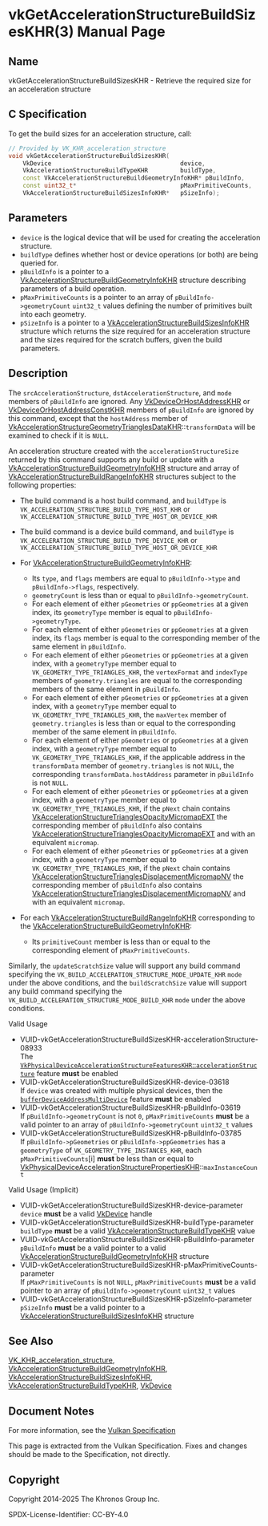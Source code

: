 # vkGetAccelerationStructureBuildSizesKHR(3) Manual Page

## Name

vkGetAccelerationStructureBuildSizesKHR - Retrieve the required size for an acceleration structure



## [](#_c_specification)C Specification

To get the build sizes for an acceleration structure, call:

```c++
// Provided by VK_KHR_acceleration_structure
void vkGetAccelerationStructureBuildSizesKHR(
    VkDevice                                    device,
    VkAccelerationStructureBuildTypeKHR         buildType,
    const VkAccelerationStructureBuildGeometryInfoKHR* pBuildInfo,
    const uint32_t*                             pMaxPrimitiveCounts,
    VkAccelerationStructureBuildSizesInfoKHR*   pSizeInfo);
```

## [](#_parameters)Parameters

- `device` is the logical device that will be used for creating the acceleration structure.
- `buildType` defines whether host or device operations (or both) are being queried for.
- `pBuildInfo` is a pointer to a [VkAccelerationStructureBuildGeometryInfoKHR](https://registry.khronos.org/vulkan/specs/latest/man/html/VkAccelerationStructureBuildGeometryInfoKHR.html) structure describing parameters of a build operation.
- `pMaxPrimitiveCounts` is a pointer to an array of `pBuildInfo->geometryCount` `uint32_t` values defining the number of primitives built into each geometry.
- `pSizeInfo` is a pointer to a [VkAccelerationStructureBuildSizesInfoKHR](https://registry.khronos.org/vulkan/specs/latest/man/html/VkAccelerationStructureBuildSizesInfoKHR.html) structure which returns the size required for an acceleration structure and the sizes required for the scratch buffers, given the build parameters.

## [](#_description)Description

The `srcAccelerationStructure`, `dstAccelerationStructure`, and `mode` members of `pBuildInfo` are ignored. Any [VkDeviceOrHostAddressKHR](https://registry.khronos.org/vulkan/specs/latest/man/html/VkDeviceOrHostAddressKHR.html) or [VkDeviceOrHostAddressConstKHR](https://registry.khronos.org/vulkan/specs/latest/man/html/VkDeviceOrHostAddressConstKHR.html) members of `pBuildInfo` are ignored by this command, except that the `hostAddress` member of [VkAccelerationStructureGeometryTrianglesDataKHR](https://registry.khronos.org/vulkan/specs/latest/man/html/VkAccelerationStructureGeometryTrianglesDataKHR.html)::`transformData` will be examined to check if it is `NULL`.

An acceleration structure created with the `accelerationStructureSize` returned by this command supports any build or update with a [VkAccelerationStructureBuildGeometryInfoKHR](https://registry.khronos.org/vulkan/specs/latest/man/html/VkAccelerationStructureBuildGeometryInfoKHR.html) structure and array of [VkAccelerationStructureBuildRangeInfoKHR](https://registry.khronos.org/vulkan/specs/latest/man/html/VkAccelerationStructureBuildRangeInfoKHR.html) structures subject to the following properties:

- The build command is a host build command, and `buildType` is `VK_ACCELERATION_STRUCTURE_BUILD_TYPE_HOST_KHR` or `VK_ACCELERATION_STRUCTURE_BUILD_TYPE_HOST_OR_DEVICE_KHR`
- The build command is a device build command, and `buildType` is `VK_ACCELERATION_STRUCTURE_BUILD_TYPE_DEVICE_KHR` or `VK_ACCELERATION_STRUCTURE_BUILD_TYPE_HOST_OR_DEVICE_KHR`
- For [VkAccelerationStructureBuildGeometryInfoKHR](https://registry.khronos.org/vulkan/specs/latest/man/html/VkAccelerationStructureBuildGeometryInfoKHR.html):
  
  - Its `type`, and `flags` members are equal to `pBuildInfo->type` and `pBuildInfo->flags`, respectively.
  - `geometryCount` is less than or equal to `pBuildInfo->geometryCount`.
  - For each element of either `pGeometries` or `ppGeometries` at a given index, its `geometryType` member is equal to `pBuildInfo->geometryType`.
  - For each element of either `pGeometries` or `ppGeometries` at a given index, its `flags` member is equal to the corresponding member of the same element in `pBuildInfo`.
  - For each element of either `pGeometries` or `ppGeometries` at a given index, with a `geometryType` member equal to `VK_GEOMETRY_TYPE_TRIANGLES_KHR`, the `vertexFormat` and `indexType` members of `geometry.triangles` are equal to the corresponding members of the same element in `pBuildInfo`.
  - For each element of either `pGeometries` or `ppGeometries` at a given index, with a `geometryType` member equal to `VK_GEOMETRY_TYPE_TRIANGLES_KHR`, the `maxVertex` member of `geometry.triangles` is less than or equal to the corresponding member of the same element in `pBuildInfo`.
  - For each element of either `pGeometries` or `ppGeometries` at a given index, with a `geometryType` member equal to `VK_GEOMETRY_TYPE_TRIANGLES_KHR`, if the applicable address in the `transformData` member of `geometry.triangles` is not `NULL`, the corresponding `transformData.hostAddress` parameter in `pBuildInfo` is not `NULL`.
  - For each element of either `pGeometries` or `ppGeometries` at a given index, with a `geometryType` member equal to `VK_GEOMETRY_TYPE_TRIANGLES_KHR`, if the `pNext` chain contains [VkAccelerationStructureTrianglesOpacityMicromapEXT](https://registry.khronos.org/vulkan/specs/latest/man/html/VkAccelerationStructureTrianglesOpacityMicromapEXT.html) the corresponding member of `pBuildInfo` also contains [VkAccelerationStructureTrianglesOpacityMicromapEXT](https://registry.khronos.org/vulkan/specs/latest/man/html/VkAccelerationStructureTrianglesOpacityMicromapEXT.html) and with an equivalent `micromap`.
  - For each element of either `pGeometries` or `ppGeometries` at a given index, with a `geometryType` member equal to `VK_GEOMETRY_TYPE_TRIANGLES_KHR`, if the `pNext` chain contains [VkAccelerationStructureTrianglesDisplacementMicromapNV](https://registry.khronos.org/vulkan/specs/latest/man/html/VkAccelerationStructureTrianglesDisplacementMicromapNV.html) the corresponding member of `pBuildInfo` also contains [VkAccelerationStructureTrianglesDisplacementMicromapNV](https://registry.khronos.org/vulkan/specs/latest/man/html/VkAccelerationStructureTrianglesDisplacementMicromapNV.html) and with an equivalent `micromap`.
- For each [VkAccelerationStructureBuildRangeInfoKHR](https://registry.khronos.org/vulkan/specs/latest/man/html/VkAccelerationStructureBuildRangeInfoKHR.html) corresponding to the [VkAccelerationStructureBuildGeometryInfoKHR](https://registry.khronos.org/vulkan/specs/latest/man/html/VkAccelerationStructureBuildGeometryInfoKHR.html):
  
  - Its `primitiveCount` member is less than or equal to the corresponding element of `pMaxPrimitiveCounts`.

Similarly, the `updateScratchSize` value will support any build command specifying the `VK_BUILD_ACCELERATION_STRUCTURE_MODE_UPDATE_KHR` `mode` under the above conditions, and the `buildScratchSize` value will support any build command specifying the `VK_BUILD_ACCELERATION_STRUCTURE_MODE_BUILD_KHR` `mode` under the above conditions.

Valid Usage

- [](#VUID-vkGetAccelerationStructureBuildSizesKHR-accelerationStructure-08933)VUID-vkGetAccelerationStructureBuildSizesKHR-accelerationStructure-08933  
  The [`VkPhysicalDeviceAccelerationStructureFeaturesKHR`::`accelerationStructure`](https://registry.khronos.org/vulkan/specs/latest/html/vkspec.html#features-accelerationStructure) feature **must** be enabled
- [](#VUID-vkGetAccelerationStructureBuildSizesKHR-device-03618)VUID-vkGetAccelerationStructureBuildSizesKHR-device-03618  
  If `device` was created with multiple physical devices, then the [`bufferDeviceAddressMultiDevice`](https://registry.khronos.org/vulkan/specs/latest/html/vkspec.html#features-bufferDeviceAddressMultiDevice) feature **must** be enabled
- [](#VUID-vkGetAccelerationStructureBuildSizesKHR-pBuildInfo-03619)VUID-vkGetAccelerationStructureBuildSizesKHR-pBuildInfo-03619  
  If `pBuildInfo->geometryCount` is not `0`, `pMaxPrimitiveCounts` **must** be a valid pointer to an array of `pBuildInfo->geometryCount` `uint32_t` values
- [](#VUID-vkGetAccelerationStructureBuildSizesKHR-pBuildInfo-03785)VUID-vkGetAccelerationStructureBuildSizesKHR-pBuildInfo-03785  
  If `pBuildInfo->pGeometries` or `pBuildInfo->ppGeometries` has a `geometryType` of `VK_GEOMETRY_TYPE_INSTANCES_KHR`, each `pMaxPrimitiveCounts`\[i] **must** be less than or equal to [VkPhysicalDeviceAccelerationStructurePropertiesKHR](https://registry.khronos.org/vulkan/specs/latest/man/html/VkPhysicalDeviceAccelerationStructurePropertiesKHR.html)::`maxInstanceCount`

Valid Usage (Implicit)

- [](#VUID-vkGetAccelerationStructureBuildSizesKHR-device-parameter)VUID-vkGetAccelerationStructureBuildSizesKHR-device-parameter  
  `device` **must** be a valid [VkDevice](https://registry.khronos.org/vulkan/specs/latest/man/html/VkDevice.html) handle
- [](#VUID-vkGetAccelerationStructureBuildSizesKHR-buildType-parameter)VUID-vkGetAccelerationStructureBuildSizesKHR-buildType-parameter  
  `buildType` **must** be a valid [VkAccelerationStructureBuildTypeKHR](https://registry.khronos.org/vulkan/specs/latest/man/html/VkAccelerationStructureBuildTypeKHR.html) value
- [](#VUID-vkGetAccelerationStructureBuildSizesKHR-pBuildInfo-parameter)VUID-vkGetAccelerationStructureBuildSizesKHR-pBuildInfo-parameter  
  `pBuildInfo` **must** be a valid pointer to a valid [VkAccelerationStructureBuildGeometryInfoKHR](https://registry.khronos.org/vulkan/specs/latest/man/html/VkAccelerationStructureBuildGeometryInfoKHR.html) structure
- [](#VUID-vkGetAccelerationStructureBuildSizesKHR-pMaxPrimitiveCounts-parameter)VUID-vkGetAccelerationStructureBuildSizesKHR-pMaxPrimitiveCounts-parameter  
  If `pMaxPrimitiveCounts` is not `NULL`, `pMaxPrimitiveCounts` **must** be a valid pointer to an array of `pBuildInfo->geometryCount` `uint32_t` values
- [](#VUID-vkGetAccelerationStructureBuildSizesKHR-pSizeInfo-parameter)VUID-vkGetAccelerationStructureBuildSizesKHR-pSizeInfo-parameter  
  `pSizeInfo` **must** be a valid pointer to a [VkAccelerationStructureBuildSizesInfoKHR](https://registry.khronos.org/vulkan/specs/latest/man/html/VkAccelerationStructureBuildSizesInfoKHR.html) structure

## [](#_see_also)See Also

[VK\_KHR\_acceleration\_structure](https://registry.khronos.org/vulkan/specs/latest/man/html/VK_KHR_acceleration_structure.html), [VkAccelerationStructureBuildGeometryInfoKHR](https://registry.khronos.org/vulkan/specs/latest/man/html/VkAccelerationStructureBuildGeometryInfoKHR.html), [VkAccelerationStructureBuildSizesInfoKHR](https://registry.khronos.org/vulkan/specs/latest/man/html/VkAccelerationStructureBuildSizesInfoKHR.html), [VkAccelerationStructureBuildTypeKHR](https://registry.khronos.org/vulkan/specs/latest/man/html/VkAccelerationStructureBuildTypeKHR.html), [VkDevice](https://registry.khronos.org/vulkan/specs/latest/man/html/VkDevice.html)

## [](#_document_notes)Document Notes

For more information, see the [Vulkan Specification](https://registry.khronos.org/vulkan/specs/latest/html/vkspec.html#vkGetAccelerationStructureBuildSizesKHR)

This page is extracted from the Vulkan Specification. Fixes and changes should be made to the Specification, not directly.

## [](#_copyright)Copyright

Copyright 2014-2025 The Khronos Group Inc.

SPDX-License-Identifier: CC-BY-4.0